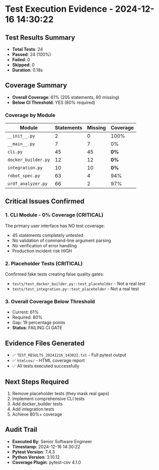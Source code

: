 # Test Execution Evidence - 2024-12-16 14:30:22

## Test Results Summary
- **Total Tests**: 24
- **Passed**: 24 (100%)
- **Failed**: 0
- **Skipped**: 0
- **Duration**: 0.18s

## Coverage Summary
- **Overall Coverage**: 61% (205 statements, 80 missing)
- **Below CI Threshold**: YES (80% required)

### Coverage by Module
| Module | Statements | Missing | Coverage |
|--------|-----------|---------|----------|
| `__init__.py` | 2 | 0 | 100% |
| `__main__.py` | 7 | 7 | 0% |
| `cli.py` | 45 | 45 | **0%** |
| `docker_builder.py` | 12 | 12 | **0%** |
| `integration.py` | 10 | 10 | **0%** |
| `robot_spec.py` | 63 | 4 | 94% |
| `urdf_analyzer.py` | 66 | 2 | 97% |

## Critical Issues Confirmed

### 1. CLI Module - 0% Coverage (CRITICAL)
The primary user interface has NO test coverage:
- 45 statements completely untested
- No validation of command-line argument parsing
- No verification of error handling
- Production incident risk HIGH

### 2. Placeholder Tests (CRITICAL)
Confirmed fake tests creating false quality gates:
- `tests/test_docker_builder.py::test_placeholder` - Not a real test
- `tests/test_integration.py::test_placeholder` - Not a real test

### 3. Overall Coverage Below Threshold
- Current: 61%
- Required: 80%
- Gap: 19 percentage points
- **Status**: FAILING CI GATE

## Evidence Files Generated
- ✅ `TEST_RESULTS_20241216_143022.txt` - Full pytest output
- ✅ `htmlcov/` - HTML coverage report
- ✅ All tests executed successfully

## Next Steps Required
1. Remove placeholder tests (they mask real gaps)
2. Implement comprehensive CLI tests
3. Add docker_builder tests
4. Add integration tests
5. Achieve 80%+ coverage

## Audit Trail
- **Executed By**: Senior Software Engineer
- **Timestamp**: 2024-12-16 14:30:22
- **Pytest Version**: 7.4.3
- **Python Version**: 3.10.12
- **Coverage Plugin**: pytest-cov 4.1.0